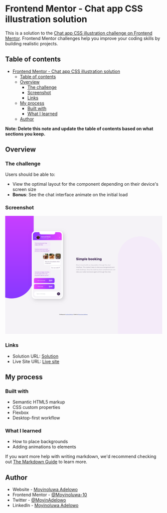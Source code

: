 # Frontend Mentor - Chat app CSS illustration solution

This is a solution to the [Chat app CSS illustration challenge on Frontend Mentor](https://www.frontendmentor.io/challenges/chat-app-css-illustration-O5auMkFqY). Frontend Mentor challenges help you improve your coding skills by building realistic projects. 

## Table of contents

- [Frontend Mentor - Chat app CSS illustration solution](#frontend-mentor---chat-app-css-illustration-solution)
  - [Table of contents](#table-of-contents)
  - [Overview](#overview)
    - [The challenge](#the-challenge)
    - [Screenshot](#screenshot)
    - [Links](#links)
  - [My process](#my-process)
    - [Built with](#built-with)
    - [What I learned](#what-i-learned)
  - [Author](#author)

**Note: Delete this note and update the table of contents based on what sections you keep.**

## Overview

### The challenge

Users should be able to:

- View the optimal layout for the component depending on their device's screen size
- **Bonus**: See the chat interface animate on the initial load

### Screenshot

![](./screenshot.png)

### Links

- Solution URL: [Solution](https://gitlab.com/Moyinoluwa-10/frontend-mentor-chat-app-css-illustration)
- Live Site URL: [Live site](https://chatapp-illus.netlify.app/)

## My process

### Built with

- Semantic HTML5 markup
- CSS custom properties
- Flexbox
- Desktop-first workflow

### What I learned

- How to place backgrounds
- Adding animations to elements


If you want more help with writing markdown, we'd recommend checking out [The Markdown Guide](https://www.markdownguide.org/) to learn more.



## Author

- Website - [Moyinoluwa Adelowo](https://moyinadelowo.vercel.app/)
- Frontend Mentor - [@Moyinoluwa-10](https://www.frontendmentor.io/profile/Moyinoluwa-10)
- Twitter - [@MoyinAdelowo](https://www.twitter.com/MoyinAdelowo)
- LinkedIn - [Moyinoluwa Adelowo](https://www.linkedin.com/in/moyinoluwa-adelowo/)


